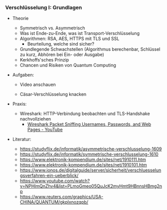 ### Verschlüsselung I: Grundlagen

* Theorie
  
  * Symmetrisch vs. Asymmetrisch
  * Was ist Ende-zu-Ende, was ist Transport-Verschlüsselung
  * Algorithmen: RSA, AES, HTTPS mit TLS und SSL
    * Beurteilung, welche sind sicher?
  * Grundlegende Schwachstellen (Algorithmus berechenbar, Schlüssel zu kurz, Abhören bei Ein- oder Ausgabe)
  * Kerkhoffs'sches Prinzip
  * Chancen und Risiken von Quantum Computing

* Aufgaben:
  
  * Video anschauen
  
  * Cäsar-Verschlüsselung knacken

* Praxis: 
  
  * Wireshark: HTTP-Verbindung beobachten und TLS-Handshake nachvollziehen
    * [Wireshark Packet Sniffing Usernames, Passwords, and Web Pages - YouTube](https://www.youtube.com/watch?v=r0l_54thSYU)

* Literatur:
  
  * https://studyflix.de/informatik/asymmetrische-verschlusselung-1609
  * https://studyflix.de/informatik/symmetrische-verschlusselung-1610
  * https://www.elektronik-kompendium.de/sites/net/1910111.htm
  * https://www.elektronik-kompendium.de/sites/net/1910101.htm
  * https://www.ionos.de/digitalguide/server/sicherheit/verschluesselungsverfahren-ein-ueberblick/
  * https://www.youtube.com/watch?v=NPHlmQnZhv4&list=PLmoGmeo05QuJcK2myHmt9HBnnsHBmg2np
  * https://www.reuters.com/graphics/USA-CHINA/QUANTUM/gkplxnozqpb/

